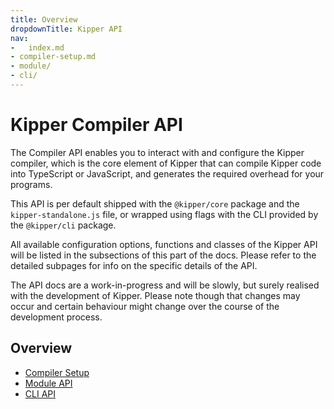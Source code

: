```yaml
---
title: Overview
dropdownTitle: Kipper API
nav:
-	index.md
- compiler-setup.md
- module/
- cli/
---
```


# Kipper Compiler API

The Compiler API enables you to interact with and configure the Kipper compiler, which is the core element
of Kipper that can compile Kipper code into TypeScript or JavaScript, and generates the required overhead for your
programs.

This API is per default shipped with the `@kipper/core` package and the `kipper-standalone.js` file, or wrapped using
flags with the CLI provided by the `@kipper/cli` package.

All available configuration options, functions and classes of the Kipper API will be listed in the subsections of this
part of the docs. Please refer to the detailed subpages for info on the specific details of the API.

<div class="important">
<p>
The API docs are a work-in-progress and will be slowly, but surely realised with the development of Kipper.
Please note though that changes may occur and certain behaviour might change over the course of the development
process.
</p>
</div>

## Overview

- [Compiler Setup](./compiler-setup.html)
- [Module API](./module/index.html)
- [CLI API](./cli/index.html)

